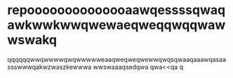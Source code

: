 # repoooooooooooooaawqessssqwaqawkwwkwwqwewaeqweqqwqqwawwswakq
qqqqqqwwqwwwwqwqwwwwweaaqweqweqwewwqwqsqwaaqaaawqasaassswwwqakwzwaszkewwwa
wwswaaaqsedqwa
qwa<<qa
q
